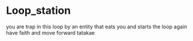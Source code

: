 # Loop_station
you are trap in this loop by an entity that eats you and starts the loop again have faith and move forward tatakae
